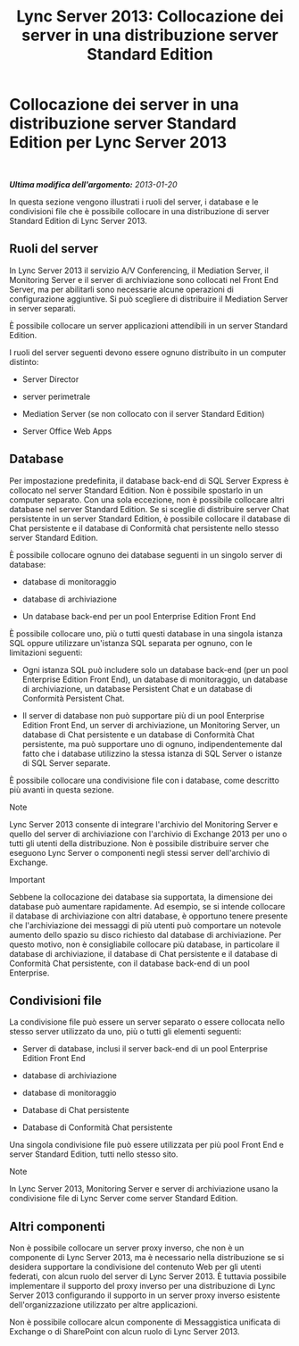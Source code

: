 ﻿---
title: 'Lync Server 2013: Collocazione dei server in una distribuzione server Standard Edition'
TOCTitle: Collocazione dei server in una distribuzione server Standard Edition
ms:assetid: 0763ffab-4fd6-463a-8e62-d97876b376d3
ms:mtpsurl: https://technet.microsoft.com/it-it/library/Gg398131(v=OCS.15)
ms:contentKeyID: 49299577
ms.date: 08/24/2015
mtps_version: v=OCS.15
ms.translationtype: HT
---

# Collocazione dei server in una distribuzione server Standard Edition per Lync Server 2013

 

_**Ultima modifica dell'argomento:** 2013-01-20_

In questa sezione vengono illustrati i ruoli del server, i database e le condivisioni file che è possibile collocare in una distribuzione di server Standard Edition di Lync Server 2013.

## Ruoli del server

In Lync Server 2013 il servizio A/V Conferencing, il Mediation Server, il Monitoring Server e il server di archiviazione sono collocati nel Front End Server, ma per abilitarli sono necessarie alcune operazioni di configurazione aggiuntive. Si può scegliere di distribuire il Mediation Server in server separati.

È possibile collocare un server applicazioni attendibili in un server Standard Edition.

I ruoli del server seguenti devono essere ognuno distribuito in un computer distinto:

  - Server Director

  - server perimetrale

  - Mediation Server (se non collocato con il server Standard Edition)

  - Server Office Web Apps

## Database

Per impostazione predefinita, il database back-end di SQL Server Express è collocato nel server Standard Edition. Non è possibile spostarlo in un computer separato. Con una sola eccezione, non è possibile collocare altri database nel server Standard Edition. Se si sceglie di distribuire server Chat persistente in un server Standard Edition, è possibile collocare il database di Chat persistente e il database di Conformità chat persistente nello stesso server Standard Edition.

È possibile collocare ognuno dei database seguenti in un singolo server di database:

  - database di monitoraggio

  - database di archiviazione

  - Un database back-end per un pool Enterprise Edition Front End

È possibile collocare uno, più o tutti questi database in una singola istanza SQL oppure utilizzare un'istanza SQL separata per ognuno, con le limitazioni seguenti:

  - Ogni istanza SQL può includere solo un database back-end (per un pool Enterprise Edition Front End), un database di monitoraggio, un database di archiviazione, un database Persistent Chat e un database di Conformità Persistent Chat.

  - Il server di database non può supportare più di un pool Enterprise Edition Front End, un server di archiviazione, un Monitoring Server, un database di Chat persistente e un database di Conformità Chat persistente, ma può supportare uno di ognuno, indipendentemente dal fatto che i database utilizzino la stessa istanza di SQL Server o istanze di SQL Server separate.

È possibile collocare una condivisione file con i database, come descritto più avanti in questa sezione.


> [!NOTE]
> Lync Server 2013 consente di integrare l'archivio del Monitoring Server e quello del server di archiviazione con l'archivio di Exchange 2013 per uno o tutti gli utenti della distribuzione. Non è possibile distribuire server che eseguono Lync Server o componenti negli stessi server dell'archivio di Exchange.



> [!important]  
> Sebbene la collocazione dei database sia supportata, la dimensione dei database può aumentare rapidamente. Ad esempio, se si intende collocare il database di archiviazione con altri database, è opportuno tenere presente che l'archiviazione dei messaggi di più utenti può comportare un notevole aumento dello spazio su disco richiesto dal database di archiviazione. Per questo motivo, non è consigliabile collocare più database, in particolare il database di archiviazione, il database di Chat persistente e il database di Conformità Chat persistente, con il database back-end di un pool Enterprise.

## Condivisioni file

La condivisione file può essere un server separato o essere collocata nello stesso server utilizzato da uno, più o tutti gli elementi seguenti:

  - Server di database, inclusi il server back-end di un pool Enterprise Edition Front End

  - database di archiviazione

  - database di monitoraggio

  - Database di Chat persistente

  - Database di Conformità Chat persistente

Una singola condivisione file può essere utilizzata per più pool Front End e server Standard Edition, tutti nello stesso sito.


> [!NOTE]
> In Lync Server 2013, Monitoring Server e server di archiviazione usano la condivisione file di Lync Server come server Standard Edition.



## Altri componenti

Non è possibile collocare un server proxy inverso, che non è un componente di Lync Server 2013, ma è necessario nella distribuzione se si desidera supportare la condivisione del contenuto Web per gli utenti federati, con alcun ruolo del server di Lync Server 2013. È tuttavia possibile implementare il supporto del proxy inverso per una distribuzione di Lync Server 2013 configurando il supporto in un server proxy inverso esistente dell'organizzazione utilizzato per altre applicazioni.

Non è possibile collocare alcun componente di Messaggistica unificata di Exchange o di SharePoint con alcun ruolo di Lync Server 2013.

